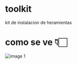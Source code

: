 # toolkit
kit de instalacion de heramientas
# como se ve 👇🏻
![image 1](https://github.com/telenhackse/toolkit/blob/main/image.png)
